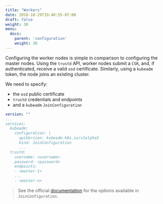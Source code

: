 ```yaml
---
title: "Workers"
date: 2018-10-29T19:40:55-07:00
draft: false
weight: 30
menu:
  docs:
    parent: 'configuration'
    weight: 30
---
```


Configuring the worker nodes is simple in comparison to configuring the master nodes.
Using the `trustd` API, worker nodes submit a `CSR`, and, if authenticated, receive a valid `osd` certificate. Similarly, using a `kubeadm` token, the node joins an existing cluster.

We need to specify:

- the `osd` public certificate
- `trustd` credentials and endpoints
- and a `kubeadm` `JoinConfiguration`

```yaml
version: ""
...
services:
  kubeadm:
    configuration: |
      apiVersion: kubeadm.k8s.io/v1alpha3
      kind: JoinConfiguration
      ...
  trustd:
    username: <username>
    password: <password>
    endpoints:
    - <master-1>
    ...
    - <master-n>
```

> See the official [documentation](https://kubernetes.io/docs/reference/setup-tools/kubeadm/kubeadm-join/) for the options available in `JoinConfiguration`.
